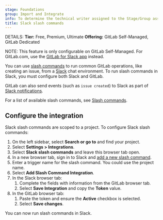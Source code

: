 ```yaml
---
stage: Foundations
group: Import and Integrate
info: To determine the technical writer assigned to the Stage/Group associated with this page, see https://handbook.gitlab.com/handbook/product/ux/technical-writing/#assignments
title: Slack slash commands
---
```


DETAILS:
**Tier:** Free, Premium, Ultimate
**Offering:** GitLab Self-Managed, GitLab Dedicated

NOTE:
This feature is only configurable on GitLab Self-Managed.
For GitLab.com, use the [GitLab for Slack app](gitlab_slack_application.md) instead.

You can use [slash commands](gitlab_slack_application.md#slash-commands) to run common GitLab operations,
like creating an issue, from a [Slack](https://slack.com/) chat environment.
To run slash commands in Slack, you must configure both Slack and GitLab.

GitLab can also send events (such as `issue created`) to Slack as part of
[Slack notifications](gitlab_slack_application.md#slack-notifications).

For a list of available slash commands, see [Slash commands](gitlab_slack_application.md#slash-commands).

## Configure the integration

Slack slash commands are scoped to a project. To configure Slack slash commands:

1. On the left sidebar, select **Search or go to** and find your project.
1. Select **Settings > Integrations**.
1. Select **Slack slash commands** and leave this browser tab open.
1. In a new browser tab, sign in to Slack and [add a new slash command](https://my.slack.com/services/new/slash-commands).
1. Enter a trigger name for the slash command. You could use the project name.
1. Select **Add Slash Command Integration**.
1. In the Slack browser tab:
   1. Complete the fields with information from the GitLab browser tab.
   1. Select **Save Integration** and copy the **Token** value.
1. In the GitLab browser tab:
   1. Paste the token and ensure the **Active** checkbox is selected.
   1. Select **Save changes**.

You can now run slash commands in Slack.
